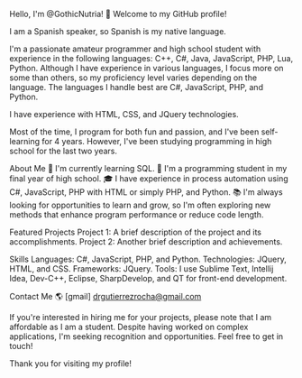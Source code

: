Hello, I'm @GothicNutria! 👋
Welcome to my GitHub profile!

I am a Spanish speaker, so Spanish is my native language.

I'm a passionate amateur programmer and high school student with experience in the following languages: C++, C#, Java, JavaScript, PHP, Lua, Python. Although I have experience
in various languages, I focus more on some than others, so my proficiency level varies depending on the language. The languages I handle best are C#, JavaScript, PHP, and Python.

I have experience with HTML, CSS, and JQuery technologies.

Most of the time, I program for both fun and passion, and I've been self-learning for 4 years. However, I've been studying programming in high school for the last two years.

About Me
🌱 I'm currently learning SQL.
💼 I'm a programming student in my final year of high school.
🎓 I have experience in process automation using C#, JavaScript, PHP with HTML or simply PHP, and Python.
📚 I'm always looking for opportunities to learn and grow, so I'm often exploring new methods that enhance program performance or reduce code length.

Featured Projects
Project 1: A brief description of the project and its accomplishments.
Project 2: Another brief description and achievements.

Skills
Languages: C#, JavaScript, PHP, and Python.
Technologies: JQuery, HTML, and CSS.
Frameworks: JQuery.
Tools: I use Sublime Text, Intellij Idea, Dev-C++, Eclipse, SharpDevelop, and QT for front-end development.

Contact Me 🌎
[gmail] drgutierrezrocha@gmail.com

If you're interested in hiring me for your projects, please note that I am affordable as I am a student. Despite having worked on complex applications,
I'm seeking recognition and opportunities. Feel free to get in touch!

Thank you for visiting my profile!
